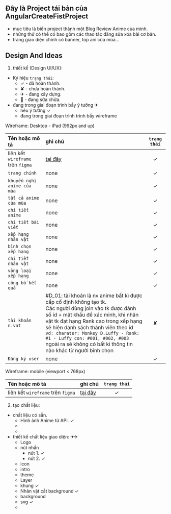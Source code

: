 ## Đây là Project tái bản của AngularCreateFistProject
- mục tiêu là biến project thành một Blog Review Anime của mình.
- những thứ có thể có bao gồm các thao tác đăng sửa xóa bài cơ bản.
- trang giao diện chính có banner, top ani của mùa...

## Design And Ideas

1. thiết kế (Design UI/UX):
- Ký hiệu ``trạng thái``:
  - ✓ - đã hoàn thành.
  - ✘ - chưa hoàn thành.
  - ✈ - đang xây dựng.
  - 🔧 - đang sửa chữa.
- đang trong giai đoạn trình bầy ý tưởng ✈
  - nêu ý tưởng ✓
  - đang trong giai đoạn trình trình bầy wireframe

Wireframe: Desktop - iPad (992px and up)

| Tên hoặc mô tả | ghi chú | ``trạng thái`` |
|  :--- |  :--- |  :---: |
| liên kết `wireframe` trên `figma` | [tại đây](https://www.figma.com/design/fgX0eg3NZonqN1RlvywQd0/BLOG-ANIME?node-id=0-1&t=NgMK65rTST1jAEjc-1) | ✓ |
| `trang chính` | none | ✓ |
| `khuyến nghị anime của mùa` | none | ✓ |
| `tất cả anime của mùa` | none | ✓ |
| `chi tiết anime` | none | ✓ |
| `chi tiết bài viết` | none | ✓ |
| `xếp hạng nhân vật` | none | ✓ |
| `bình chọn xếp hạng` | none | ✓ |
| `chi tiết nhân vật` | none | ✓ |
| `vòng loại xếp hạng` | none | ✓ |
| `công bố kết quả` | none | ✓ |
| `tài khoản n.vat` | #D_01: tài khoản là nv anime bất kì được cấp cố định không tạo tk.<br> Các người dùng join vào tk được đánh số id + mật khẩu để xác minh, khi nhân vật tk đạt hạng Rank cao trong xếp hạng sẽ hiện danh sách thành viên theo id <br> `vd: charater: Monkey D.Luffy - Rank: #1 - Luffy con: #001, #002, #003` <br> ngoài ra sẽ không có bất kì thông tin nào khác từ người bình chọn | ✘ |
| `Đăng ký user` | none | ✓ |

Wireframe: mobile (viewport < 768px)

| Tên hoặc mô tả | ghi chú | ``trạng thái`` |
|  :--- |  :--- |  :---: |
| liên kết `wireframe` trên `figma` | [tại đây](https://www.figma.com/design/fgX0eg3NZonqN1RlvywQd0/BLOG-ANIME?node-id=0-1&t=NgMK65rTST1jAEjc-1) | ✓ |

2. tạo chất liệu:
 - chất liệu có sẵn.
    - Hình ảnh Anime từ API. ✓
    -
    -
 - thiết kế chất liệu giao diện: ✈✈
    - Logo
    - nút nhấn
      - nút 1. ✓
      - nút 2. ✓
    - icon
    - intro
    - theme
    - Layer
    - khung ✓
    - Nhân vật cắt background ✓
    - background
    - svg ✓
    - 
  
<!---
[## thiết kế CSDL (Design Database) ✘
## Cải tạo khung dự án (Refactor Project) ✘
## tạo chức năng hệ thống (Code BE Funtions) ✘
## tạo chức giao diện (Code FE Funtions) ✘
## ...
## ...](url)
-->

